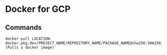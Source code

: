 # Docker for GCP

## Commands

    docker pull LOCATION-docker.pkg.dev/PROJECT_NAME/REPOSITORY_NAME/PACKAGE_NAME@sha256:SHA256_HASH (Pulls a docker image)
